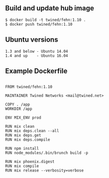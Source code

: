 ## Build and update hub image

```
$ docker build -t twined/fehn:1.10 .
$ docker push twined/fehn:1.10
```

## Ubuntu versions

```
1.3 and below - Ubuntu 14.04
1.4 and up    - Ubuntu 16.04
```

## Example Dockerfile

```

FROM twined/fehn:1.10

MAINTAINER Twined Networks <mail@twined.net>

COPY . /app
WORKDIR /app

ENV MIX_ENV prod

RUN mix clean
RUN mix deps.clean --all
RUN mix deps.get
RUN mix deps.compile

RUN npm install
RUN node_modules/.bin/brunch build -p

RUN mix phoenix.digest
RUN mix compile
RUN mix release --verbosity=verbose

```
